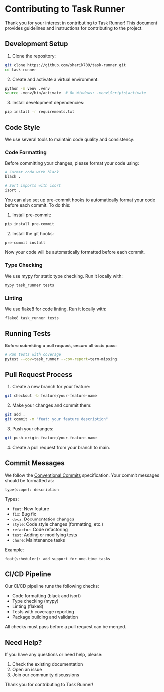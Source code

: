 # Contributing to Task Runner

Thank you for your interest in contributing to Task Runner! This document provides guidelines and instructions for contributing to the project.

## Development Setup

1. Clone the repository:
```bash
git clone https://github.com/sharik709/task-runner.git
cd task-runner
```

2. Create and activate a virtual environment:
```bash
python -m venv .venv
source .venv/bin/activate  # On Windows: .venv\Scripts\activate
```

3. Install development dependencies:
```bash
pip install -r requirements.txt
```

## Code Style

We use several tools to maintain code quality and consistency:

### Code Formatting

Before committing your changes, please format your code using:

```bash
# Format code with black
black .

# Sort imports with isort
isort .
```

You can also set up pre-commit hooks to automatically format your code before each commit. To do this:

1. Install pre-commit:
```bash
pip install pre-commit
```

2. Install the git hooks:
```bash
pre-commit install
```

Now your code will be automatically formatted before each commit.

### Type Checking

We use mypy for static type checking. Run it locally with:

```bash
mypy task_runner tests
```

### Linting

We use flake8 for code linting. Run it locally with:

```bash
flake8 task_runner tests
```

## Running Tests

Before submitting a pull request, ensure all tests pass:

```bash
# Run tests with coverage
pytest --cov=task_runner --cov-report=term-missing
```

## Pull Request Process

1. Create a new branch for your feature:
```bash
git checkout -b feature/your-feature-name
```

2. Make your changes and commit them:
```bash
git add .
git commit -m "feat: your feature description"
```

3. Push your changes:
```bash
git push origin feature/your-feature-name
```

4. Create a pull request from your branch to main.

## Commit Messages

We follow the [Conventional Commits](https://www.conventionalcommits.org/) specification. Your commit messages should be formatted as:

```
type(scope): description
```

Types:
- `feat`: New feature
- `fix`: Bug fix
- `docs`: Documentation changes
- `style`: Code style changes (formatting, etc.)
- `refactor`: Code refactoring
- `test`: Adding or modifying tests
- `chore`: Maintenance tasks

Example:
```
feat(scheduler): add support for one-time tasks
```

## CI/CD Pipeline

Our CI/CD pipeline runs the following checks:
- Code formatting (black and isort)
- Type checking (mypy)
- Linting (flake8)
- Tests with coverage reporting
- Package building and validation

All checks must pass before a pull request can be merged.

## Need Help?

If you have any questions or need help, please:
1. Check the existing documentation
2. Open an issue
3. Join our community discussions

Thank you for contributing to Task Runner!
